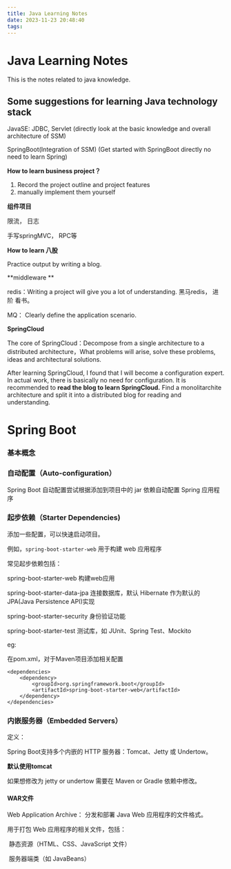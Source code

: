 ```yaml
---
title: Java Learning Notes
date: 2023-11-23 20:48:40
tags:
---
```


# Java Learning Notes

This is the notes related to java knowledge.

<!-- more -->

## Some suggestions for learning Java technology stack

JavaSE: JDBC, Servlet (directly look at the basic knowledge and overall architecture of SSM)

SpringBoot(Integration of SSM) (Get started with SpringBoot directly no need to learn Spring)

**How to learn business project？**

1. Record the project outline and project features
2. manually implement them yourself

**组件项目**

限流， 日志

手写springMVC， RPC等



**How to learn 八股**

Practice output by writing a blog.



**middleware **

redis：Writing a project will give you a lot of understanding. 黑马redis， 进阶 看书。

MQ： Clearly define the application scenario.



**SpringCloud**

The core of SpringCloud：Decompose from a single architecture to a distributed architecture，What problems will arise, solve these problems, ideas and architectural solutions.

After learning SpringCloud, I found that I will become a configuration expert. In actual work, there is basically no need for configuration. It is recommended to **read the blog to learn SpringCloud.** Find a monolitarchite architecture and split it into a distributed blog for reading and understanding.



# Spring Boot



### 基本概念

### **自动配置（Auto-configuration）**

Spring Boot 自动配置尝试根据添加到项目中的 jar 依赖自动配置 Spring 应用程序

### **起步依赖（Starter Dependencies)**

添加一些配置，可以快速启动项目。

例如，`spring-boot-starter-web` 用于构建 web 应用程序

常见起步依赖包括：

spring-boot-starter-web 构建web应用

spring-boot-starter-data-jpa 连接数据库，默认 Hibernate 作为默认的 JPA(Java Persistence API)实现

spring-boot-starter-security 身份验证功能

spring-boot-starter-test 测试库，如 JUnit、Spring Test、Mockito

eg:

在pom.xml，对于Maven项目添加相关配置

```
<dependencies>
    <dependency>
        <groupId>org.springframework.boot</groupId>
        <artifactId>spring-boot-starter-web</artifactId>
    </dependency>
</dependencies>
```



### **内嵌服务器（Embedded Servers）**

定义： 

Spring Boot支持多个内嵌的 HTTP 服务器：Tomcat、Jetty 或 Undertow。

**默认使用tomcat**

如果想修改为 jetty or undertow 需要在 Maven or Gradle 依赖中修改。



#### WAR文件

Web Application Archive： 分发和部署 Java Web 应用程序的文件格式。

用于打包 Web 应用程序的相关文件，包括：

​			静态资源（HTML、CSS、JavaScript 文件）

​			服务器端类（如 JavaBeans）
